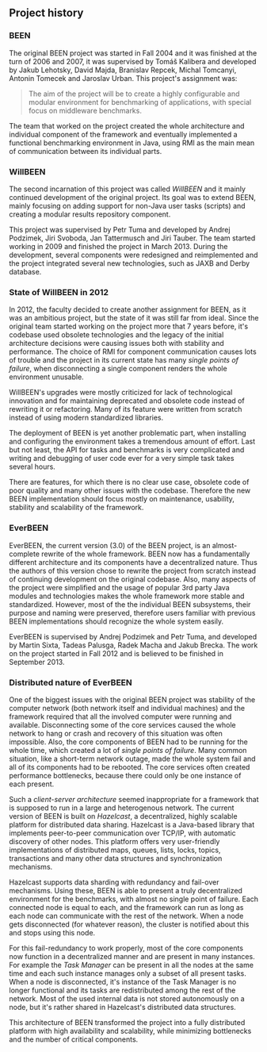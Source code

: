 ## Project history

### BEEN

The original BEEN project was started in Fall 2004 and it was finished at the turn of 2006 and 2007, it was supervised by Tomáš Kalibera and developed by Jakub Lehotsky, David Majda, Branislav Repcek, Michal Tomcanyi, Antonin Tomecek and Jaroslav Urban. This project's assignment was:

> The aim of the project will be to create a highly configurable and modular environment
> for benchmarking of applications, with special focus on middleware benchmarks.

The team that worked on the project created the whole architecture and individual component of the framework and eventually implemented a functional benchmarking environment in Java, using RMI as the main mean of communication between its individual parts.

### WillBEEN

The second incarnation of this project was called *WillBEEN* and it mainly continued development of the original project. Its goal was to extend BEEN, mainly focusing on adding support for non-Java user tasks (scripts) and creating a modular results repository component. 

This project was supervised by Petr Tuma and developed by Andrej Podzimek, Jiri Svoboda, Jan Tattermusch and Jiri Tauber. The team started working in 2009 and finished the project in March 2013. During the development, several components were redesigned and reimplemented and the project integrated several new technologies, such as JAXB and Derby database.

### State of WillBEEN in 2012

In 2012, the faculty decided to create another assignment for BEEN, as it was an ambitious project, but the state of it was still far from ideal. Since the original team started working on the project more that 7 years before, it's codebase used obsolete technologies and the legacy of the initial architecture decisions were causing issues both with stability and performance. The choice of RMI for component communication causes lots of trouble and the project in its current state has many *single points of failure*, when disconnecting a single component renders the whole environment unusable.

WillBEEN's upgrades were mostly criticized for lack of technological innovation and for maintaining deprecated and obsolete code instead of rewriting it or refactoring. Many of its feature were written from scratch instead of using modern standardized libraries.

The deployment of BEEN is yet another problematic part, when installing and configuring the environment takes a tremendous amount of effort. Last but not least, the API for tasks and benchmarks is very complicated and writing and debugging of user code ever for a very simple task takes several hours.

There are features, for which there is no clear use case, obsolete code of poor quality and many other issues with the codebase. Therefore the new BEEN implementation should focus mostly on maintenance, usability, stability and scalability of the framework.

### EverBEEN

EverBEEN, the current version (3.0) of the BEEN project, is an almost-complete rewrite of the whole framework. BEEN now has a fundamentally different architecture and its components have a decentralized nature. Thus the authors of this version chose to rewrite the project from scratch instead of continuing development on the original codebase. Also, many aspects of the project were simplified and the usage of popular 3rd party Java modules and technologies makes the whole framework more stable and standardized. However, most of the the individual BEEN subsystems, their purpose and naming were preserved, therefore users familiar with previous BEEN implementations should recognize the whole system easily.

EverBEEN is supervised by Andrej Podzimek and Petr Tuma, and developed by Martin Sixta, Tadeas Palusga, Radek Macha and Jakub Brecka. The work on the project started in Fall 2012 and is believed to be finished in September 2013.

### Distributed nature of EverBEEN

One of the biggest issues with the original BEEN project was stability of the computer network (both network itself and individual machines) and the framework required that all the involved computer were running and available. Disconnecting some of the core services caused the whole network to hang or crash and recovery of this situation was often impossible. Also, the core components of BEEN had to be running for the whole time, which created a lot of *single points of failure*. Many common situation, like a short-term network outage, made the whole system fail and all of its components had to be rebooted. The core services often created performance bottlenecks, because there could only be one instance of each present.

Such a *client-server architecture* seemed inappropriate for a framework that is supposed to run in a large and heterogenous network. The current version of BEEN is built on *Hazelcast*, a decentralized, highly scalable platform for distributed data sharing. Hazelcast is a Java-based library that implements peer-to-peer communication over TCP/IP, with automatic discovery of other nodes. This platform offers very user-friendly implementations of distributed maps, queues, lists, locks, topics, transactions and many other data structures and synchronization mechanisms.

Hazelcast supports data sharding with redundancy and fail-over mechanisms. Using these, BEEN is able to present a truly decentralized environment for the benchmarks, with almost no single point of failure. Each connected node is equal to each, and the framework can run as long as each node can communicate with the rest of the network. When a node gets disconnected (for whatever reason), the cluster is notified about this and stops using this node.

For this fail-redundancy to work properly, most of the core components now function in a decentralized manner and are present in many instances. For example the *Task Manager* can be present in all the nodes at the same time and each such instance manages only a subset of all present tasks. When a node is disconnected, it's instance of the Task Manager is no longer functional and its tasks are redistributed among the rest of the network. Most of the used internal data is not stored autonomously on a node, but it's rather shared in Hazelcast's distributed data structures.

This architecture of BEEN transformed the project into a fully distributed platform with high availability and scalability, while minimizing bottlenecks and the number of critical components.
